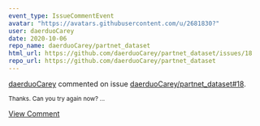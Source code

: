 ```yaml
---
event_type: IssueCommentEvent
avatar: "https://avatars.githubusercontent.com/u/2681830?"
user: daerduoCarey
date: 2020-10-06
repo_name: daerduoCarey/partnet_dataset
html_url: https://github.com/daerduoCarey/partnet_dataset/issues/18
repo_url: https://github.com/daerduoCarey/partnet_dataset
---
```


<a href='https://github.com/daerduoCarey' target='_blank'>daerduoCarey</a> commented on issue <a href='https://github.com/daerduoCarey/partnet_dataset/issues/18' target='_blank'>daerduoCarey/partnet_dataset#18</a>.

<small>Thanks. Can you try again now?...</small>

<a href='https://github.com/daerduoCarey/partnet_dataset/issues/18' target='_blank'>View Comment</a>